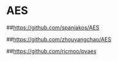 # AES
##https://github.com/spaniakos/AES

##https://github.com/zhouyangchao/AES

##https://github.com/ricmoo/pyaes
